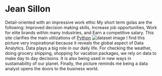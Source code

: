 # Jean Sillon
Detail-oriented with an impressive work ethic
My short term golas are the following: Improved decision making skills, Increase job opportunities, Work for elite brands within many industries, and Earn a competitive salary. 
This site clarifies the main utilizations of [Python]([https://pages.github.com/](https://www.freecodecamp.org/news/what-can-you-do-with-python-the-3-main-applications-518db9a68a78))
![dataset image](https://user-images.githubusercontent.com/130719682/235001211-186e4179-febc-4f27-9875-3f71a0018ea9.jpg)
I find this picture very inspirational because it reveals the global aspect of Data Analytics. Data plays a big role in our daily life. For checking the weather, doing grocery shipping, shopping for vacation packages, we rely on data to make day to day decisions. It is also being used in new ways in sustainability of our planet. Finally, the picture reminds me being a data analyst opens the doors to the business world. 
